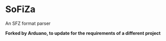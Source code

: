 # SoFiZa

An SFZ format parser

**Forked by Arduano, to update for the requirements of a different project**
